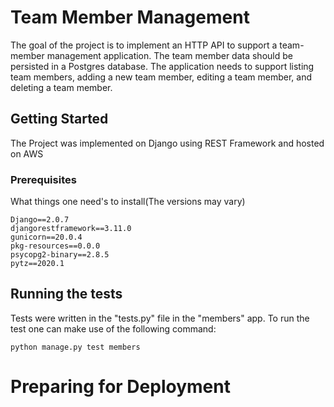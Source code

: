 # Team Member Management

The goal of the project is to implement an HTTP API to support a team-member management
application. The team member data should be persisted in a Postgres database. The application
needs to support listing team members, adding a new team member, editing a team member,
and deleting a team member.

## Getting Started

The Project was implemented on Django using REST Framework and hosted on AWS

### Prerequisites

What things one need's to install(The versions may vary)

```
Django==2.0.7
djangorestframework==3.11.0
gunicorn==20.0.4
pkg-resources==0.0.0
psycopg2-binary==2.8.5
pytz==2020.1
```

## Running the tests

Tests were written in the "tests.py" file in the "members" app. To run the test one can make use of the following command:
```
python manage.py test members
```

# Preparing for Deployment


